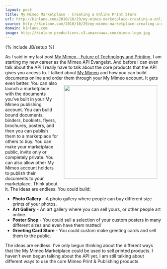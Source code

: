 ```yaml
---
layout: post
title: My Mimeo Marketplace - Creating a Online Print Store
url: http://kinlane.com/2010/10/29/my-mimeo-marketplace-creating-a-online-print-store/
source: http://kinlane.com/2010/10/29/my-mimeo-marketplace-creating-a-online-print-store/
domain: kinlane.com
image: http://kinlane-productions.s3.amazonaws.com/mimeo-logo.jpg
---
```

{% include JB/setup %}<p><!DOCTYPE html PUBLIC "-//W3C//DTD XHTML 1.0 Transitional//EN"
    "http://www.w3.org/TR/xhtml1/DTD/xhtml1-transitional.dtd">
<html xmlns="http://www.w3.org/1999/xhtml">
  <head>
    <title></title>
  </head>
  <body>
    As I said in my last post <a href="http://www.kinlane.com/2010/10/my-mimeo-future-of-technology-and-printing/">My Mimeo - Future of Technology and Printing,</a> I am starting my new career as the
    Mimeo API Evangelst. And before I can even talk about the API I really have to talk about the core products that the API gives you access to. I talked about <a href="http://my.mimeo.com">My
    Mimeo</a> and how you can build documents online and order them through your My Mimeo account. It gets even better. <img style="padding: 15px;" src=
    "http://kinlane-productions.s3.amazonaws.com/mimeo-logo.jpg" alt="" width="300" align="right" /> You can also launch a marketplace with the documents you've built in your My Mimeo publishing
    account. You can build bound documents, binders, booklets, flyers, brochures, posters, and then you can publish them to a marketplace for others to buy. You can make your marketplace public,
    invite only or completely private. You can also allow other My Mimeo account holders to publish their documents to your marketplace. Think about it. The ideas are endless. You could build:
    <ul class="mainlist">
      <li>
        <strong>Photo Gallery</strong> - A photo gallery where people can buy different size prints of your photos.
      </li>
      <li>
        <strong>Art Gallery</strong> - An art gallery where you can sell yours, or other people art online.
      </li>
      <li>
        <strong>Poster Shop</strong> - You could sell a selection of your custom posters in many different sizes and even have them matted!
      </li>
      <li>
        <strong>Greeting Card Store</strong> - You could custom make greeting cards and sell them to the public.
      </li>
    </ul>The ideas are endless. I've only begun thinking about the different ways that the My Mimeo Marketplace could be used to sell printed products. I haven't even begun talking about the API yet,
    I am still talking about different ways to use the core Mimeo Print &amp; Publishing products.
  </body>
</html></p>

